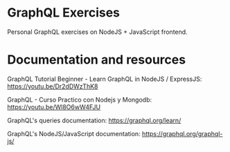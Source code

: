 # GraphQL Exercises

Personal GraphQL exercises on NodeJS + JavaScript frontend.

# Documentation and resources

GraphQL Tutorial Beginner - Learn GraphQL in NodeJS / ExpressJS: https://youtu.be/Dr2dDWzThK8

GraphQL - Curso Practico con Nodejs y Mongodb: https://youtu.be/Wl8O6wW4FJU

GraphQL's queries documentation: https://graphql.org/learn/

GraphQL's NodeJS/JavaScript documentation: https://graphql.org/graphql-js/

